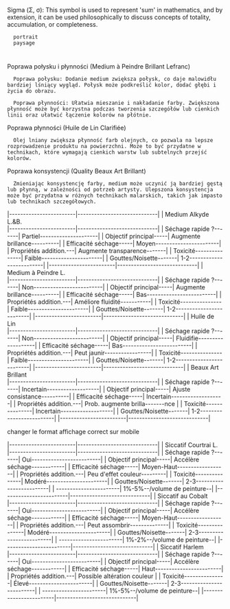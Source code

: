 Sigma (Σ, σ): This symbol is used to represent 'sum' in mathematics, and by extension, it can be used philosophically to discuss concepts of totality, accumulation, or completeness.

      portrait
      paysage
# 
Poprawa połysku i płynności (Medium à Peindre Brillant Lefranc)

      Poprawa połysku: Dodanie medium zwiększa połysk, co daje malowidłu bardziej lśniący wygląd. Połysk może podkreślić kolor, dodać głębi i życia do obrazu.

      Poprawa płynności: Ułatwia mieszanie i nakładanie farby. Zwiększona płynność może być korzystna podczas tworzenia szczegółów lub cienkich linii oraz ułatwić łączenie kolorów na płótnie.

Poprawa płynności (Huile de Lin Clarifiée)

      Olej lniany zwiększa płynność farb olejnych, co pozwala na lepsze rozprowadzenie produktu na powierzchni. Może to być przydatne w technikach, które wymagają cienkich warstw lub subtelnych przejść kolorów.

Poprawa konsystencji (Quality Beaux Art Brillant)

      Zmieniając konsystencję farby, medium może uczynić ją bardziej gęstą lub płynną, w zależności od potrzeb artysty. Ulepszona konsystencja może być przydatna w różnych technikach malarskich, takich jak impasto lub technikach szczegółowych.

|------------------------|-----------------------------|
| Medium Alkyde L.&B.                                  \
|------------------------|-----------------------------|
| Séchage rapide ?-------| Partiel---------------------|
| Objectif principal-----| Augmente brillance----------|
| Efficacité séchage-----| Moyen-----------------------|
| Propriétés addition.---| Augmente transparence-------|
| Toxicité---------------| Faible----------------------|
| Gouttes/Noisette-------| 1-2-------------------------|
|------------------------|-----------------------------|
| Medium à Peindre L.                                  \
|------------------------|-----------------------------|
| Séchage rapide ?-------| Non-------------------------|
| Objectif principal-----| Augmente brillance----------|
| Efficacité séchage-----| Bas-------------------------|
| Propriétés addition.---| Améliore fluidité-----------|
| Toxicité---------------| Faible----------------------|
| Gouttes/Noisette-------| 1-2-------------------------|
|------------------------|-----------------------------|
| Huile de Lin                                         \
|------------------------|-----------------------------|
| Séchage rapide ?-------| Non-------------------------|
| Objectif principal-----| Fluidifie-------------------|
| Efficacité séchage-----| Bas-------------------------|
| Propriétés addition.---| Peut jaunir-----------------|
| Toxicité---------------| Faible----------------------|
| Gouttes/Noisette-------| 1-2-------------------------|
|------------------------|-----------------------------|
| Beaux Art Brillant                                   \
|------------------------|-----------------------------|
| Séchage rapide ?-------| Incertain-------------------|
| Objectif principal-----| Ajuste consistance----------|
| Efficacité séchage-----| Incertain-------------------|
| Propriétés addition.---| Prob. augmente brilla-------nce |
| Toxicité---------------| Incertain-------------------|
| Gouttes/Noisette-------| 1-2-------------------------|
|------------------------|-----------------------------|


changer le format affichage correct sur mobile

|------------------------|-----------------------------|
| Siccatif Courtrai L.                                 \
|------------------------|-----------------------------|
| Séchage rapide ?-------| Oui-------------------------|
| Objectif principal-----| Accélère séchage------------|
| Efficacité séchage-----| Moyen-Haut------------------|
| Propriétés addition.---| Peu d'effet couleur---------|
| Toxicité---------------| Modéré----------------------|
| Gouttes/Noisette-------| 2-3-------------------------|
| -----------------------| 1%-5%--/volume de peinture--|
|------------------------|-----------------------------|
| Siccatif au Cobalt                                   \
|------------------------|-----------------------------|
| Séchage rapide ?-------| Oui-------------------------|
| Objectif principal-----| Accélère séchage------------|
| Efficacité séchage-----| Moyen-Haut------------------|
| Propriétés addition.---| Peut assombrir--------------|
| Toxicité---------------| Modéré----------------------|
| Gouttes/Noisette-------| 2-3-------------------------|
| -----------------------| 1%-2%--/volume de peinture--|
|------------------------|-----------------------------|
| Siccatif Harlem                                      \
|------------------------|-----------------------------|
| Séchage rapide ?-------| Oui-------------------------|
| Objectif principal-----| Accélère séchage------------|
| Efficacité séchage-----| Haut------------------------|
| Propriétés addition.---| Possible altération couleur |
| Toxicité---------------| Élevé-----------------------|
| Gouttes/Noisette-------| 2-3-------------------------|
| -----------------------| 1%-5%--/volume de peinture--|
|------------------------|-----------------------------|
